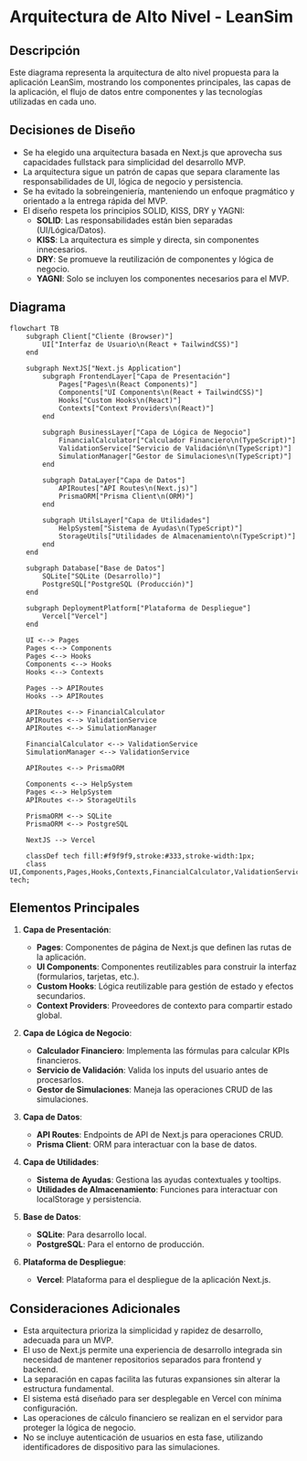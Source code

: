# Arquitectura de Alto Nivel - LeanSim

## Descripción

Este diagrama representa la arquitectura de alto nivel propuesta para la aplicación LeanSim, mostrando los componentes principales, las capas de la aplicación, el flujo de datos entre componentes y las tecnologías utilizadas en cada uno.

## Decisiones de Diseño

- Se ha elegido una arquitectura basada en Next.js que aprovecha sus capacidades fullstack para simplicidad del desarrollo MVP.
- La arquitectura sigue un patrón de capas que separa claramente las responsabilidades de UI, lógica de negocio y persistencia.
- Se ha evitado la sobreingeniería, manteniendo un enfoque pragmático y orientado a la entrega rápida del MVP.
- El diseño respeta los principios SOLID, KISS, DRY y YAGNI:
  - **SOLID**: Las responsabilidades están bien separadas (UI/Lógica/Datos).
  - **KISS**: La arquitectura es simple y directa, sin componentes innecesarios.
  - **DRY**: Se promueve la reutilización de componentes y lógica de negocio.
  - **YAGNI**: Solo se incluyen los componentes necesarios para el MVP.

## Diagrama

```mermaid
flowchart TB
    subgraph Client["Cliente (Browser)"]
        UI["Interfaz de Usuario\n(React + TailwindCSS)"]
    end

    subgraph NextJS["Next.js Application"]
        subgraph FrontendLayer["Capa de Presentación"]
            Pages["Pages\n(React Components)"]
            Components["UI Components\n(React + TailwindCSS)"]
            Hooks["Custom Hooks\n(React)"]
            Contexts["Context Providers\n(React)"]
        end

        subgraph BusinessLayer["Capa de Lógica de Negocio"]
            FinancialCalculator["Calculador Financiero\n(TypeScript)"]
            ValidationService["Servicio de Validación\n(TypeScript)"]
            SimulationManager["Gestor de Simulaciones\n(TypeScript)"]
        end

        subgraph DataLayer["Capa de Datos"]
            APIRoutes["API Routes\n(Next.js)"]
            PrismaORM["Prisma Client\n(ORM)"]
        end

        subgraph UtilsLayer["Capa de Utilidades"]
            HelpSystem["Sistema de Ayudas\n(TypeScript)"]
            StorageUtils["Utilidades de Almacenamiento\n(TypeScript)"]
        end
    end

    subgraph Database["Base de Datos"]
        SQLite["SQLite (Desarrollo)"]
        PostgreSQL["PostgreSQL (Producción)"]
    end

    subgraph DeploymentPlatform["Plataforma de Despliegue"]
        Vercel["Vercel"]
    end

    UI <--> Pages
    Pages <--> Components
    Pages <--> Hooks
    Components <--> Hooks
    Hooks <--> Contexts

    Pages --> APIRoutes
    Hooks --> APIRoutes

    APIRoutes <--> FinancialCalculator
    APIRoutes <--> ValidationService
    APIRoutes <--> SimulationManager

    FinancialCalculator <--> ValidationService
    SimulationManager <--> ValidationService

    APIRoutes <--> PrismaORM

    Components <--> HelpSystem
    Pages <--> HelpSystem
    APIRoutes <--> StorageUtils

    PrismaORM <--> SQLite
    PrismaORM <--> PostgreSQL

    NextJS --> Vercel

    classDef tech fill:#f9f9f9,stroke:#333,stroke-width:1px;
    class UI,Components,Pages,Hooks,Contexts,FinancialCalculator,ValidationService,SimulationManager,APIRoutes,PrismaORM,HelpSystem,StorageUtils,SQLite,PostgreSQL,Vercel tech;
```

## Elementos Principales

1. **Capa de Presentación**:

   - **Pages**: Componentes de página de Next.js que definen las rutas de la aplicación.
   - **UI Components**: Componentes reutilizables para construir la interfaz (formularios, tarjetas, etc.).
   - **Custom Hooks**: Lógica reutilizable para gestión de estado y efectos secundarios.
   - **Context Providers**: Proveedores de contexto para compartir estado global.

2. **Capa de Lógica de Negocio**:

   - **Calculador Financiero**: Implementa las fórmulas para calcular KPIs financieros.
   - **Servicio de Validación**: Valida los inputs del usuario antes de procesarlos.
   - **Gestor de Simulaciones**: Maneja las operaciones CRUD de las simulaciones.

3. **Capa de Datos**:

   - **API Routes**: Endpoints de API de Next.js para operaciones CRUD.
   - **Prisma Client**: ORM para interactuar con la base de datos.

4. **Capa de Utilidades**:

   - **Sistema de Ayudas**: Gestiona las ayudas contextuales y tooltips.
   - **Utilidades de Almacenamiento**: Funciones para interactuar con localStorage y persistencia.

5. **Base de Datos**:

   - **SQLite**: Para desarrollo local.
   - **PostgreSQL**: Para el entorno de producción.

6. **Plataforma de Despliegue**:
   - **Vercel**: Plataforma para el despliegue de la aplicación Next.js.

## Consideraciones Adicionales

- Esta arquitectura prioriza la simplicidad y rapidez de desarrollo, adecuada para un MVP.
- El uso de Next.js permite una experiencia de desarrollo integrada sin necesidad de mantener repositorios separados para frontend y backend.
- La separación en capas facilita las futuras expansiones sin alterar la estructura fundamental.
- El sistema está diseñado para ser desplegable en Vercel con mínima configuración.
- Las operaciones de cálculo financiero se realizan en el servidor para proteger la lógica de negocio.
- No se incluye autenticación de usuarios en esta fase, utilizando identificadores de dispositivo para las simulaciones.
